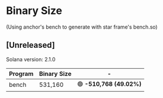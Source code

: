 # Binary Size

(Using anchor's bench to generate with star frame's bench.so)

## [Unreleased]

Solana version: 2.1.0

| Program | Binary Size | -                        |
| ------- | ----------- | ------------------------ |
| bench   | 531,160     | 🟢 **-510,768 (49.02%)** |
